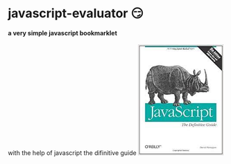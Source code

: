 # javascript-evaluator 😏
#### a very simple javascript bookmarklet

with the help of javascript the difinitive guide
![difinitive guide](download.jpg)
